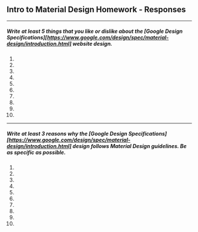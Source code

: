 ## Intro to Material Design Homework - Responses

---

##### Write at least 5 things that you like or dislike about the [Google Design Specifications][https://www.google.com/design/spec/material-design/introduction.html] website design.

1.

2.

3.

4.

5.

6.

7.

8.

9.

10.

---

##### Write at least 3 reasons why the [Google Design Specifications][https://www.google.com/design/spec/material-design/introduction.html] design follows Material Design guidelines. Be as specific as possible.

1.

2.

3.

4.

5.

6.

7.

8.

9.

10. 

